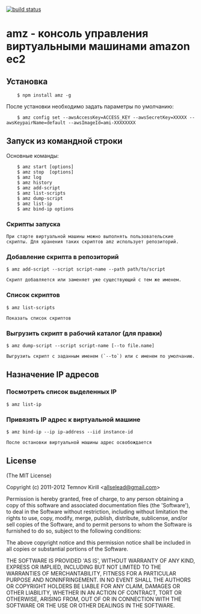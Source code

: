 [![build status](https://secure.travis-ci.org/selead/amz.png)](http://travis-ci.org/selead/amz)
# amz - консоль управления виртуальными машинами amazon ec2

## Установка

        $ npm install amz -g

   После установки необходимо задать параметры по умолчанию:

        $ amz config set --awsAccessKey=ACCESS_KEY --awsSecretKey=XXXXX --awsKeypairName=default --awsImageId=ami-XXXXXXXX

## Запуск из командной строки
   
   Основные команды:

        $ amz start [options]
        $ amz stop  [options]
        $ amz log
        $ amz history
        $ amz add-script
        $ amz list-scripts
        $ amz dump-script
        $ amz list-ip
        $ amz bind-ip options

### Скрипты запуска
    
    При старте виртуальной машины можно выполнять пользовательские скрипты. Для хранения таких скриптов amz использует репозиторий.

### Добавление скрипта в репозиторий

    $ amz add-script --script script-name --path path/to/script

    Скрипт добавляется или заменяет уже существующий с тем же именем.

### Список скриптов

    $ amz list-scripts

    Показать список скриптов

### Выгрузить скрипт в рабочий каталог (для правки)

    $ amz dump-script --script script-name [--to file.name]

    Выгрузить скрипт с заданным именем (`--to`) или с именем по умолчанию.

## Назначение IP адресов

### Посмотреть список выделенных IP

    $ amz list-ip

### Привязять IP адрес к виртуальной машине

    $ amz bind-ip --ip ip-address --iid instance-id
  
    После остановки виртуальной машины адрес освобождается


## License 

(The MIT License)

Copyright (c) 2011-2012 Temnov Kirill &lt;allselead@gmail.com&gt;

Permission is hereby granted, free of charge, to any person obtaining
a copy of this software and associated documentation files (the
'Software'), to deal in the Software without restriction, including
without limitation the rights to use, copy, modify, merge, publish,
distribute, sublicense, and/or sell copies of the Software, and to
permit persons to whom the Software is furnished to do so, subject to
the following conditions:

The above copyright notice and this permission notice shall be
included in all copies or substantial portions of the Software.

THE SOFTWARE IS PROVIDED 'AS IS', WITHOUT WARRANTY OF ANY KIND,
EXPRESS OR IMPLIED, INCLUDING BUT NOT LIMITED TO THE WARRANTIES OF
MERCHANTABILITY, FITNESS FOR A PARTICULAR PURPOSE AND NONINFRINGEMENT.
IN NO EVENT SHALL THE AUTHORS OR COPYRIGHT HOLDERS BE LIABLE FOR ANY
CLAIM, DAMAGES OR OTHER LIABILITY, WHETHER IN AN ACTION OF CONTRACT,
TORT OR OTHERWISE, ARISING FROM, OUT OF OR IN CONNECTION WITH THE
SOFTWARE OR THE USE OR OTHER DEALINGS IN THE SOFTWARE.

